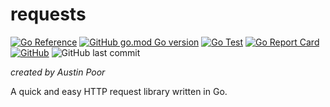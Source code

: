 # requests

[![Go Reference](https://pkg.go.dev/badge/github.com/a-poor/requests.svg)](https://pkg.go.dev/github.com/a-poor/requests)
[![GitHub go.mod Go version](https://img.shields.io/github/go-mod/go-version/a-poor/requests?style=flat-square)](https://pkg.go.dev/github.com/a-poor/requests)
[![Go Test](https://github.com/a-poor/requests/actions/workflows/go.yml/badge.svg)](https://github.com/a-poor/requests/actions/workflows/go.yml)
[![Go Report Card](https://goreportcard.com/badge/github.com/a-poor/requests)](https://goreportcard.com/report/github.com/a-poor/requests)
[![GitHub](https://img.shields.io/github/license/a-poor/requests?style=flat-square)](https://github.com/a-poor/requests/blob/main/LICENSE)
![GitHub last commit](https://img.shields.io/github/last-commit/a-poor/requests?style=flat-square)

_created by Austin Poor_

A quick and easy HTTP request library written in Go.

